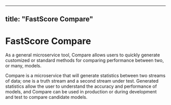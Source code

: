 
---
title: "FastScore Compare"
---
# FastScore Compare

As a general microservice tool, Compare allows users to quickly generate customized or standard methods for comparing performance between two, or many, models.

Compare is a microservice that will generate statistics between two streams of data; one is a truth stream and a second stream under test. Generated statistics allow the user to understand the accuracy and performance of models, and Compare can be used in production or during development and test to compare candidate models.
